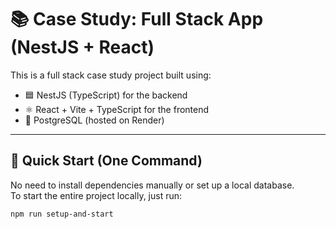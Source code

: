 # 📚 Case Study: Full Stack App (NestJS + React)

This is a full stack case study project built using:

- 🟦 NestJS (TypeScript) for the backend
- ⚛️ React + Vite + TypeScript for the frontend
- 🐘 PostgreSQL (hosted on Render)

---

## 🚀 Quick Start (One Command)

No need to install dependencies manually or set up a local database.  
To start the entire project locally, just run:

```bash
npm run setup-and-start